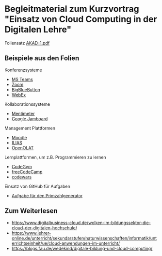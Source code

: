 # Begleitmaterial zum Kurzvortrag "Einsatz von Cloud Computing in der Digitalen Lehre"

Foliensatz [AKAD-1.pdf](https://github.com/phd4S/AKAD/blob/main//AKAD-1.pdf)

## Beispiele aus den Folien

Konferenzsysteme
- [MS Teams](https://www.microsoft.com/de-de/microsoft-teams)
- [Zoom](https://zoom.us)
- [BigBlueButton](https://bigbluebutton.org/)
- [WebEx](https://www.webex.com/de/index.html)

Kollaborationssysteme
- [Mentimeter](https://www.mentimeter.com/)
- [Google Jamboard](https://jamboard.google.com/d/1fKZHzcR_rLaFJNLPpoHCwUahrbBItssfAiWAFmZRVdM/edit?usp=sharing)

Management Plattformen
- [Moodle](https://moodle.de/)
- [ILIAS](https://www.ilias.de/)
- [OpenOLAT](https://www.openolat.com/)

Lernplattformen, um z.B. Programmieren zu lernen
- [CodeGym](https://codegym.cc/de/)
- [freeCodeCamp](https://www.freecodecamp.org/)
- [codewars](https://www.codewars.com/)

Einsatz von GitHub für Aufgaben
- [Aufgabe für den Primzahlgenerator](https://github.com/phd4S/Aufgabe_Primzahlgenerator)

## Zum Weiterlesen
- https://www.digitalbusiness-cloud.de/wolken-im-bildungssektor-die-cloud-der-digitalen-hochschule/
- https://www.lehrer-online.de/unterricht/sekundarstufen/naturwissenschaften/informatik/unterrichtseinheit/ue/cloud-anwendungen-im-unterricht/
- https://blogs.fau.de/wedekind/digitale-bildung-und-cloud-computing/

